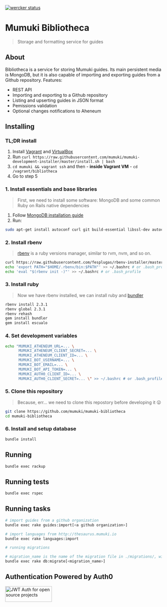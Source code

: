 [![wercker status](https://app.wercker.com/status/0b4dd5fa93028f3a8172e685187d542a/s/master "wercker status")](https://app.wercker.com/project/bykey/0b4dd5fa93028f3a8172e685187d542a)

# Mumuki Bibliotheca
> Storage and formatting service for guides

## About

Bibliotheca is a service for storing Mumuki guides. Its main persistent media is MongoDB, but it is also capable of importing and exporting guides from a Github repository. Features:

* REST API
* Importing and exporting to a Github repository
* Listing and upserting guides in JSON format
* Pemissions validation
* Optional changes notifications to Aheneum

## Installing

### TL;DR install

1. Install [Vagrant](https://www.vagrantup.com/downloads.html) and [VirtualBox](https://www.virtualbox.org/wiki/Downloads)
2. Run `curl https://raw.githubusercontent.com/mumuki/mumuki-development-installer/master/install.sh | bash`
3. `cd mumuki && vagrant ssh` and then - **inside Vagrant VM** - `cd /vagrant/bibliotheca`
4. Go to step 5

### 1. Install essentials and base libraries

> First, we need to install some software: MongoDB and some common Ruby on Rails native dependencies

1. Follow [MongoDB installation guide](https://docs.mongodb.com/v3.2/tutorial/install-mongodb-on-ubuntu/)
2. Run: 

```bash
sudo apt-get install autoconf curl git build-essential libssl-dev autoconf bison libreadline6 libreadline6-dev zlib1g zlib1g-dev
```

### 2. Install rbenv

> [rbenv](https://github.com/rbenv/rbenv) is a ruby versions manager, similar to rvm, nvm, and so on.

```bash
curl https://raw.githubusercontent.com/fesplugas/rbenv-installer/master/bin/rbenv-installer | bash
echo 'export PATH="$HOME/.rbenv/bin:$PATH"' >> ~/.bashrc # or .bash_profile
echo 'eval "$(rbenv init -)"' >> ~/.bashrc # or .bash_profile
```

### 3. Install ruby

> Now we have rbenv installed, we can install ruby and [bundler](http://bundler.io/)

```bash
rbenv install 2.3.1
rbenv global 2.3.1
rbenv rehash
gem install bundler
gem install escualo
```

### 4. Set development variables

```bash
echo "MUMUKI_ATHENEUM_URL=... \
      MUMUKI_ATHENEUM_CLIENT_SECRET=... \
      MUMUKI_ATHENEUM_CLIENT_ID=... \
      MUMUKI_BOT_USERNAME=... \
      MUMUKI_BOT_EMAIL=... \
      MUMUKI_BOT_API_TOKEN=... \
      MUMUKI_AUTH0_CLIENT_ID=... \
      MUMUKI_AUTH0_CLIENT_SECRET=... \" >> ~/.bashrc # or .bash_profile
```

### 5. Clone this repository

> Because, err... we need to clone this repostory before developing it :stuck_out_tongue:

```bash
git clone https://github.com/mumuki/mumuki-bibliotheca
cd mumuki-bibliotheca
```

### 6. Install and setup database

```bash
bundle install
```

## Running

```bash
bundle exec rackup
```

## Running tests

```bash
bundle exec rspec
```

## Running tasks

```bash
# import guides from a github organization
bundle exec rake guides:import[<a github organization>]

# import languages from http://thesaurus.mumuki.io
bundle exec rake languages:import

# running migrations

# migration_name is the name of the migration file in ./migrations/, without extension and the "migrate_" prefeix
bundle exec rake db:migrate[<migration_name>]
```
## Authentication Powered by Auth0

<a width="150" height="50" href="https://auth0.com/" target="_blank" alt="Single Sign On & Token Based Authentication - Auth0"><img width="150" height="50" alt="JWT Auth for open source projects" src="http://cdn.auth0.com/oss/badges/a0-badge-dark.png"/></a>
